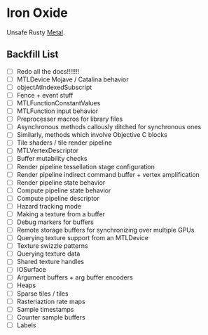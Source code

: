 Iron Oxide
=

Unsafe Rusty [Metal](https://developer.apple.com/documentation/metal?language=objc).

Backfill List
-
- [ ] Redo all the docs!!!!!!!
- [ ] MTLDevice Mojave / Catalina behavior
- [ ] objectAtIndexedSubscript
- [ ] Fence + event stuff
- [ ] MTLFunctionConstantValues
- [ ] MTLFunction input behavior
- [ ] Preprocesser macros for library files
- [ ] Asynchronous methods callously ditched for synchronous ones
- [ ] Similarly, methods which involve Objective C blocks
- [ ] Tile shaders / tile render pipeline
- [ ] MTLVertexDescriptor
- [ ] Buffer mutability checks
- [ ] Render pipeline tessellation stage configuration
- [ ] Render pipeline indirect command buffer + vertex amplification
- [ ] Render pipeline state behavior
- [ ] Compute pipeline state behavior
- [ ] Compute pipeline descriptor
- [ ] Hazard tracking mode
- [ ] Making a texture from a buffer
- [ ] Debug markers for buffers
- [ ] Remote storage buffers for synchronizing over multiple GPUs
- [ ] Querying texture support from an MTLDevice
- [ ] Texture swizzle patterns
- [ ] Querying texture data
- [ ] Shared texture handles
- [ ] IOSurface
- [ ] Argument buffers + arg buffer encoders
- [ ] Heaps
- [ ] Sparse tiles / tiles
- [ ] Rasteriaztion rate maps
- [ ] Sample timestamps
- [ ] Counter sample buffers
- [ ] Labels
